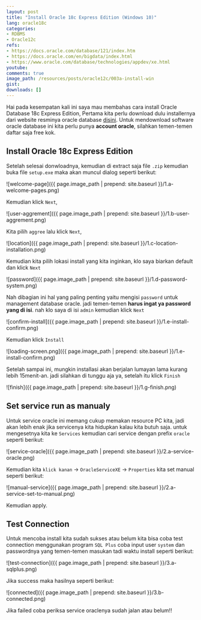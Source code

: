 ```yaml
---
layout: post
title: "Install Oracle 18c Express Edition (Windows 10)"
lang: oracle18c
categories:
- RDBMS
- Oracle12c
refs: 
- https://docs.oracle.com/database/121/index.htm
- https://docs.oracle.com/en/bigdata/index.html
- https://www.oracle.com/database/technologies/appdev/xe.html
youtube: 
comments: true
image_path: /resources/posts/oracle12c/003a-install-win
gist: 
downloads: []
---
```


Hai pada kesempatan kali ini saya mau membahas cara install Oracle Database 18c Express Edition, Pertama kita perlu download dulu installernya dari website resminya oracle database [disini](https://www.oracle.com/database/technologies/appdev/xe.html). Untuk mendownload software oracle database ini kita perlu punya **account oracle**, silahkan temen-temen daftar saja free kok. 

## Install Oracle 18c Express Edition

Setelah selesai donwloadnya, kemudian di extract saja file `.zip` kemudian buka file `setup.exe` maka akan muncul dialog seperti berikut:

![welcome-page]({{ page.image_path | prepend: site.baseurl }}/1.a-welcome-pages.png)

Kemudian klick `Next`, 

![user-aggrement]({{ page.image_path | prepend: site.baseurl }}/1.b-user-aggrement.png)

Kita pilih `aggree` lalu klick `Next`,

![location]({{ page.image_path | prepend: site.baseurl }}/1.c-location-installation.png)

Kemudian kita pilih lokasi install yang kita inginkan, klo saya biarkan default dan klick `Next`

![password]({{ page.image_path | prepend: site.baseurl }}/1.d-password-system.png)

Nah dibagian ini hal yang paling penting yaitu mengisi `password` untuk management database oracle. jadi temen-temen **harus ingat ya password yang di isi**. nah klo saya di isi `admin` kemudian klick `Next`

![confirm-install]({{ page.image_path | prepend: site.baseurl }}/1.e-install-confirm.png)

Kemudian klick `Install`

![loading-screen.png]({{ page.image_path | prepend: site.baseurl }}/1.e-install-confirm.png)

Setelah sampai ini, mungkin installasi akan berjalan lumayan lama kurang lebih 15menit-an. jadi silahkan di tunggu aja ya, setelah itu klick `Finish`

![finish]({{ page.image_path | prepend: site.baseurl }}/1.g-finish.png)

## Set service run as manualy

Untuk service oracle ini memang cukup memakan resource PC kita, jadi akan lebih enak jika servicenya kita hidupkan kalau kita butuh saja. untuk mengesetnya kita ke `Services` kemudian cari service dengan prefix `oracle` seperti berikut:

![service-oracle]({{ page.image_path | prepend: site.baseurl }}/2.a-service-oracle.png)

Kemudian kita `klick kanan` -> `OracleServiceXE` -> `Properties` kita set manual seperti berikut:

![manual-service]({{ page.image_path | prepend: site.baseurl }}/2.a-service-set-to-manual.png)

Kemudian apply.

## Test Connection

Untuk mencoba install kita sudah sukses atau belum kita bisa coba test connection menggunakan program `SQL Plus` coba input user `system` dan passwordnya yang temen-temen masukan tadi waktu install seperti berikut:

![test-connection]({{ page.image_path | prepend: site.baseurl }}/3.a-sqlplus.png)

Jika success maka hasilnya seperti berikut:

![connected]({{ page.image_path | prepend: site.baseurl }}/3.b-connected.png)

Jika failed coba periksa service oraclenya sudah jalan atau belum!!
